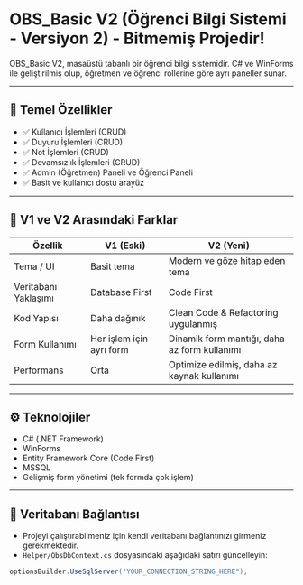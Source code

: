 # OBS_Basic V2 (Öğrenci Bilgi Sistemi - Versiyon 2) - Bitmemiş Projedir!

OBS_Basic V2, masaüstü tabanlı bir öğrenci bilgi sistemidir. C# ve WinForms ile geliştirilmiş olup, öğretmen ve öğrenci rollerine göre ayrı paneller sunar.

---

## 🎯 Temel Özellikler

- ✅ Kullanıcı İşlemleri (CRUD)
- ✅ Duyuru İşlemleri (CRUD)
- ✅ Not İşlemleri (CRUD)
- ✅ Devamsızlık İşlemleri (CRUD)
- ✅ Admin (Öğretmen) Paneli ve Öğrenci Paneli
- ✅ Basit ve kullanıcı dostu arayüz

---

## 🔄 V1 ve V2 Arasındaki Farklar

| Özellik                | V1 (Eski)                 | V2 (Yeni)                                      |
|------------------------|---------------------------|------------------------------------------------|
| Tema / UI             | Basit tema                | Modern ve göze hitap eden tema                 |
| Veritabanı Yaklaşımı  | Database First            | Code First                                     |
| Kod Yapısı            | Daha dağınık              | Clean Code & Refactoring uygulanmış           |
| Form Kullanımı        | Her işlem için ayrı form  | Dinamik form mantığı, daha az form kullanımı   |
| Performans            | Orta                      | Optimize edilmiş, daha az kaynak kullanımı     |

---

## ⚙️ Teknolojiler

- C# (.NET Framework)
- WinForms
- Entity Framework Core (Code First)
- MSSQL
- Gelişmiş form yönetimi (tek formda çok işlem)

---

## 🔗 Veritabanı Bağlantısı

- Projeyi çalıştırabilmeniz için kendi veritabanı bağlantınızı girmeniz gerekmektedir.
- `Helper/ObsDbContext.cs` dosyasındaki aşağıdaki satırı güncelleyin:

```csharp
optionsBuilder.UseSqlServer("YOUR_CONNECTION_STRING_HERE");
